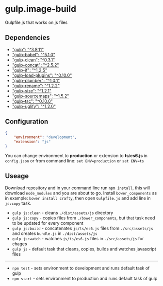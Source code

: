 # gulp.image-build
Gulpfile.js that works on js files

## Dependencies
- ["gulp": "^3.8.11"](https://npmjs.org/package/gulp/)
- ["gulp-babel": "^5.1.0"](https://www.npmjs.com/package/gulp-babel/)
- ["gulp-clean": "^0.3.1"](https://www.npmjs.com/package/gulp-clean/)
- ["gulp-concat": "^2.5.2"](https://www.npmjs.com/package/gulp-concat/)
- ["gulp-if": "^1.2.5"](https://www.npmjs.com/package/gulp-if/)
- ["gulp-load-plugins": "^0.10.0"](https://www.npmjs.com/package/gulp-load-plugins/)
- ["gulp-plumber": "^1.0.1"](https://www.npmjs.com/package/gulp-plumber/)
- ["gulp-rename": "^1.2.2"](https://www.npmjs.com/package/gulp-rename/)
- ["gulp-size": "^1.2.1"](https://www.npmjs.com/package/gulp-size/)
- ["gulp-sourcemaps": "^1.5.2"](https://www.npmjs.com/package/gulp-sourcemaps/)
- ["gulp-tsc": "^0.10.0"](https://www.npmjs.com/package/gulp-tsc/)
- ["gulp-uglify": "^1.2.0"](https://www.npmjs.com/package/gulp-uglify/)

## Configuration
```json
{
	"environment": "development",
	"extension": "js"
}
```

You can change environment to **production** or extension to **ts**/**es6.js** in `config.json` or from command line: `set ENV=production` or `set ENV=ts`

## Useage
Download repository and in your command line run `npm install`, this will download `node_modules` and you are about to go.
Install `bower_components` as in example: `bower install crafty`, then open `Gulpfile.js` and add line in `js:copy` task.

- `gulp js:clean` - cleans `./dist/assets/js` directory
- `gulp js:copy` - copies files from `./bower_components`, but that task need to be updated for every component
- `gulp js:build` - concatenates `js/ts/es6.js` files from `./src/assets/js` and creates `bundle.js` in `./dist/assets/js`
- `gulp js:watch` - watches `js/ts/es6.js` files in `./src/assets/js` for chages
- `gulp js` - default task that cleans, copies, builds and watches javascript files

---

- `npm test` - sets environment to development and runs default task of gulp
- `npm start` - sets environment to production and runs default task of gulp